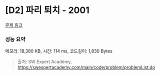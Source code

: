 # [D2] 파리 퇴치 - 2001 

[문제 링크](https://swexpertacademy.com/main/code/problem/problemDetail.do?contestProbId=AV5PzOCKAigDFAUq) 

### 성능 요약

메모리: 18,380 KB, 시간: 114 ms, 코드길이: 1,830 Bytes



> 출처: SW Expert Academy, https://swexpertacademy.com/main/code/problem/problemList.do